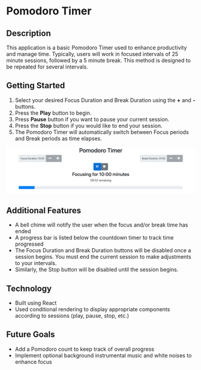 # Pomodoro Timer

## Description

This application is a basic Pomodoro Timer used to enhance productivity and manage time. Typically, users will work in focused intervals of 25 minute sessions, followed by a 5 minute break. This method is designed to be repeated for several intervals.

## Getting Started

1. Select your desired Focus Duration and Break Duration using the **+** and **-** buttons.
2. Press the **Play** button to begin.
3. Press **Pause** button if you want to pause your current session.
4. Press the **Stop** button if you would like to end your session.
5. The Pomodoro Timer will automatically switch between Focus periods and Break periods as time elapses.

![Pomodoro Timer](./Pomodoro-Timer.png)

## Additional Features

- A bell chime will notify the user when the focus and/or break time has ended
- A progress bar is listed below the countdown timer to track time progressed
- The Focus Duration and Break Duration buttons will be disabled once a session begins. You must end the current session to make adjustments to your intervals.
- Similarly, the Stop button will be disabled until the session begins.

## Technology

- Built using React
- Used conditional rendering to display appropriate components according to sessions (play, pause, stop, etc.)

## Future Goals

- Add a Pomodoro count to keep track of overall progress
- Implement optional background instrumental music and white noises to enhance focus
